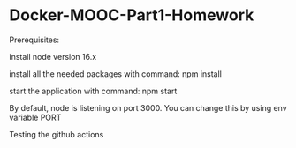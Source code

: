 # Docker-MOOC-Part1-Homework
Prerequisites:

install node version 16.x

install all the needed packages with command: npm install

start the application with command: npm start

By default, node is listening on port 3000. You can change this by using env variable PORT

Testing the github actions